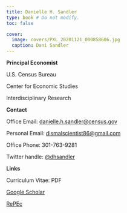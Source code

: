 ```yaml
---
title: Danielle H. Sandler
type: book # Do not modify.
toc: false

cover:
  image: covers/PXL_20201121_000858606.jpg
  caption: Dani Sandler
---
```


**Principal Economist**

U.S. Census Bureau

Center for Economic Studies

Interdisciplinary Research


**Contact**

Office Email: [danielle.h.sandler@census.gov](mailto:danielle.h.sandler@census.gov)

Personal Email: [dismalscientist86@gmail.com](mailto:dismalscientist86@gmail.com)

Office Phone: 301-763-9281

Twitter handle: [@dhsandler](https://twitter.com/dhsandler)


**Links**

Curriculum Vitae: PDF

[Google Scholar](https://scholar.google.com/citations?user=acIbD28AAAAJ&hl=en)

[RePEc](https://ideas.repec.org/f/psa1240.html)

